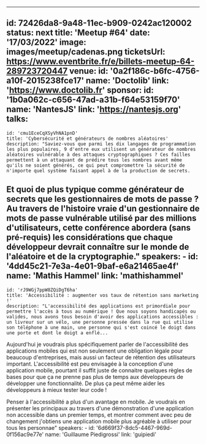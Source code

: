 ---
id: 72426da8-9a48-11ec-b909-0242ac120002
status: next
title: 'Meetup #64'
date: '17/03/2022'
image: images/meetup/cadenas.png
ticketsUrl: https://www.eventbrite.fr/e/billets-meetup-64-289723720447 
venue:
  id: '0a2f186c-b6fc-4756-a10f-2015238fce17'
  name: 'Doctolib'
  link: 'https://www.doctolib.fr'
sponsor:
    id: '1b0a062c-c656-47ad-a31b-f64e53159f70'
    name: 'NantesJS'
    link: 'https://nantesjs.org'
talks:
  -
    id: 'cmu1EceCqXSyVhNA1pnD'
    title: 'Cybersécurité et générateurs de nombres aléatoires'
    description: "Saviez-vous que parmi les dix langages de programmation les plus populaires, 9 d'entre eux utilisent un générateur de nombres aléatoires vulnérable à des attaques cryptographiques ? Ces failles permettent à un attaquant de prédire tous les nombres avant même qu'ils ne soient générés, ce qui peut compromettre la sécurité de n'importe quel système faisant appel à de la production de secrets.

Et quoi de plus typique comme générateur de secrets que les gestionnaires de mots de passe ? Au travers de l'histoire vraie d'un gestionnaire de mots de passe vulnérable utilisé par des millions d'utilisateurs, cette conférence abordera (sans pré-requis) les considérations que chaque développeur devrait connaître sur le monde de l'aléatoire et de la cryptographie."
    speakers:
      -
          id: '4dd45c21-7e3a-4e01-9baf-e6a21465ae4f'
          name: 'Mathis Hammel'
          link: 'mathishammel'
  -
    id: 'rJ9WGj7ppW8ZQiDgT6ha'
    title: 'Accessibilité : augmenter vos taux de rétention sans marketing !'
    description: "L'accessibilité des applications est primordiale pour permettre l'accès à tous au numérique ! Que nous soyons handicapés ou valides, nous avons tous besoin d'avoir des applications accessibles : un livreur sur un vélo, une personne pressée dans la rue qui utilise son téléphone à une main, une personne qui s'est coincé le doigt dans une porte et dont le doigt a enflé...

Aujourd'hui je voudrais plus spécifiquement parler de l'accessibilité des applications mobiles qui est non seulement une obligation légale pour beaucoup d'entreprises, mais aussi un facteur de rétention des utilisateurs important. L'accessibilité est peu envisagée à la conception d'une application mobile, pourtant il suffit juste de connaitre quelques règles de bases pour que ça ne prenne pas plus de temps aux développeurs de développer une fonctionnalité. De plus ça peut même aider les développeurs à mieux tester leur code !

Penser à l'accessibilité a plus d'un avantage en mobile. Je voudrais en présenter les principaux au travers d'une démonstration d'une application non accessible dans un premier temps, et montrer comment avec peu de changement j'obtiens une application mobile plus agréable à utiliser pour tous les personnae"
    speakers:
      -
          id: '6d669f37-8dc5-4467-969d-0f156ac9e77e'
          name: 'Guillaume Piedigrossi'
          link: 'guipiedi'
